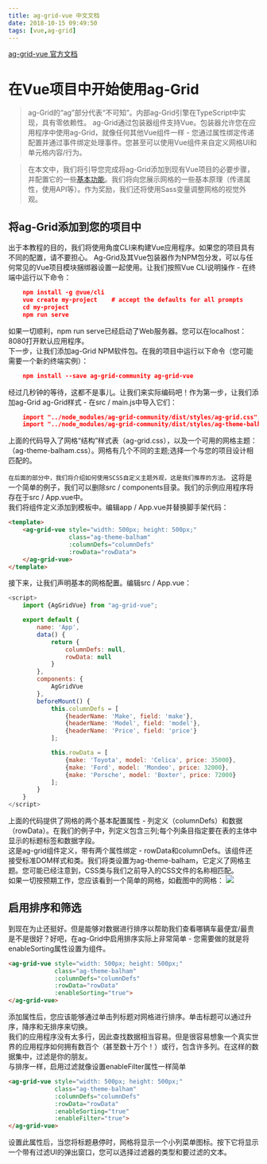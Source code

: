 ```yaml
---
title: ag-grid-vue 中文文档
date: 2018-10-15 09:49:50
tags: [vue,ag-grid]
---
```

<link rel="stylesheet" href="https://at.alicdn.com/t/font_798158_wn4udd6bx9.css">

[ ag-grid-vue 官方文档](https://www.ag-grid.com/vue-getting-started/)
# 在Vue项目中开始使用ag-Grid
> ag-Grid的“ag”部分代表“不可知”。内部ag-Grid引擎在TypeScript中实现，具有零依赖性。 ag-Grid通过包装器组件支持Vue。包装器允许您在应用程序中使用ag-Grid，就像任何其他Vue组件一样 - 您通过属性绑定传递配置并通过事件绑定处理事件。您甚至可以使用Vue组件来自定义网格UI和单元格内容/行为。

> 在本文中，我们将引导您完成将ag-Grid添加到现有Vue项目的必要步骤，并配置它的一些[基本功能](https://www.ag-grid.com/features-overview/)。我们将向您展示网格的一些基本原理（传递属性，使用API​​等）。作为奖励，我们还将使用Sass变量调整网格的视觉外观。

## 将ag-Grid添加到您的项目中
出于本教程的目的，我们将使用角度CLI来构建Vue应用程序。如果您的项目具有不同的配置，请不要担心。 Ag-Grid及其Vue包装器作为NPM包分发，可以与任何常见的Vue项目模块捆绑器设置一起使用。让我们按照Vue CLI说明操作 - 在终端中运行以下命令：
```json
    npm install -g @vue/cli
    vue create my-project    # accept the defaults for all prompts
    cd my-project
    npm run serve
```
如果一切顺利，npm run serve已经启动了Web服务器。您可以在localhost：8080打开默认应用程序。
<br>
下一步，让我们添加ag-Grid NPM软件包。在我的项目中运行以下命令（您可能需要一个新的终端实例）：
```json
    npm install --save ag-grid-community ag-grid-vue
```
经过几秒钟的等待，这都不是事儿。让我们来实际编码吧！作为第一步，让我们添加ag-Grid ag-Grid样式 - 在src / main.js中导入它们：
```json
    import "../node_modules/ag-grid-community/dist/styles/ag-grid.css";
    import "../node_modules/ag-grid-community/dist/styles/ag-theme-balham.css";
```
上面的代码导入了网格“结构”样式表（ag-grid.css），以及一个可用的网格主题：（ag-theme-balham.css）。网格有几个不同的主题;选择一个与您的项目设计相匹配的。

<icon class='iconfont gy-sound-fill'></icon>
`在后面的部分中，我们将介绍如何使用SCSS自定义主题外观，这是我们推荐的方法。`
这将是一个简单的例子，我们可以删除src / components目录。我们的示例应用程序将存在于src / App.vue中。
<br>
我们将组件定义添加到模板中。编辑app / App.vue并替换脚手架代码：
```html
<template>
    <ag-grid-vue style="width: 500px; height: 500px;"
                 class="ag-theme-balham"
                 :columnDefs="columnDefs"
                 :rowData="rowData">
    </ag-grid-vue>
</template>
```
接下来，让我们声明基本的网格配置。编辑src / App.vue：
```js
<script>
    import {AgGridVue} from "ag-grid-vue";

    export default {
        name: 'App',
        data() {
            return {
                columnDefs: null,
                rowData: null
            }
        },
        components: {
            AgGridVue
        },
        beforeMount() {
            this.columnDefs = [
                {headerName: 'Make', field: 'make'},
                {headerName: 'Model', field: 'model'},
                {headerName: 'Price', field: 'price'}
            ];

            this.rowData = [
                {make: 'Toyota', model: 'Celica', price: 35000},
                {make: 'Ford', model: 'Mondeo', price: 32000},
                {make: 'Porsche', model: 'Boxter', price: 72000}
            ];
        }
    }
</script>
```
上面的代码提供了网格的两个基本配置属性 - 列定义（columnDefs）和数据（rowData）。在我们的例子中，列定义包含三列;每个列条目指定要在表的主体中显示的标题标签和数据字段。
<br>
这是ag-grid组件定义，带有两个属性绑定 - rowData和columnDefs。该组件还接受标准DOM样式和类。我们将类设置为ag-theme-balham，它定义了网格主题。您可能已经注意到，CSS类与我们之前导入的CSS文件的名称相匹配。
<br>
如果一切按预期工作，您应该看到一个简单的网格，如截图中的网格：
 ![](https://www.ag-grid.com/getting-started/step1.png)

## 启用排序和筛选
到现在为止还挺好。但是能够对数据进行排序以帮助我们查看哪辆车最便宜/最贵是不是很好？好吧，在ag-Grid中启用排序实际上非常简单 - 您需要做的就是将enableSorting属性设置为组件。

```html
<ag-grid-vue style="width: 500px; height: 500px;"
             class="ag-theme-balham"
             :columnDefs="columnDefs"
             :rowData="rowData"
             :enableSorting="true">
</ag-grid-vue>
```
添加属性后，您应该能够通过单击列标题对网格进行排序。单击标题可以通过升序，降序和无排序来切换。
<br>
我们的应用程序没有太多行，因此查找数据相当容易。但是很容易想象一个真实世界的应用程序如何拥有数百个（甚至数十万个！）或行，包含许多列。在这样的数据集中，过滤是你的朋友。
<br>
与排序一样，启用过滤就像设置enableFilter属性一样简单
```html
<ag-grid-vue style="width: 500px; height: 500px;"
             class="ag-theme-balham"
             :columnDefs="columnDefs"
             :rowData="rowData"
             :enableSorting="true"
             :enableFilter="true">
</ag-grid-vue>
```
设置此属性后，当您将标题悬停时，网格将显示一个小列菜单图标。按下它将显示一个带有过滤UI的弹出窗口，您可以选择过滤器的类型和要过滤的文本。